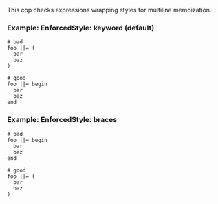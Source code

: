 This cop checks expressions wrapping styles for multiline memoization.

### Example: EnforcedStyle: keyword (default)
    # bad
    foo ||= (
      bar
      baz
    )

    # good
    foo ||= begin
      bar
      baz
    end

### Example: EnforcedStyle: braces
    # bad
    foo ||= begin
      bar
      baz
    end

    # good
    foo ||= (
      bar
      baz
    )